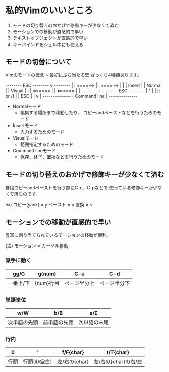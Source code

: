 # 私的Vimのいいところ
1. モードの切り替えのおかげで修飾キーが少なくて済む
2. モーションでの移動が直感的で早い
3. テキストオブジェクトが直感的で早い
4. キーバインドをシェル中にも使える





## モードの切替について
Vimのモードの概念 = 最初にぶち当たる壁
ざっくり4種類あります。

 --------    ESC    --------     v     --------
|        | ======> |        | ======> |        |
| Insert |         | Normal |         | Visual |
|        | <====== |        | <====== |        |
 --------     i     --------    ESC    --------
                      |  ^
                      |  |
             [: or /] |  | ESC
                      |  |
                      v  |
                 --------------
                | Command line |
                 --------------

- Normalモード
  - 編集する場所まで移動したり、
    コピーandペーストなどを行うためのモード
- Insertモード
  - 入力するためのモード
- Visualモード
  - 範囲指定するためのモード
- Command lineモード
  - 保存、終了、置換などを行うためのモード





## モードの切り替えのおかげで修飾キーが少なくて済む

普段コピーandペーストを行う際にC-c、C-pなどで
使っている修飾キーが少なくて済むのです。

ex)
コピー(yank) = y
ペースト = p
置換 = s







## モーションでの移動が直感的で早い
豊富に割り当てられているモーションの移動が便利。

(注) モーション = カーソル移動

### 派手に動く
|   gg/G    |  g{num}   |     C-u    |     C-d    |
|-----------|-----------|------------|------------|
| 一番上/下 | {num}行目 |ページ半分上|ページ半分下|



### 単語単位
|      w/W     |     b/B      |      e/E     |
|--------------|--------------|--------------|
| 次単語の先頭 | 前単語の先頭 | 次単語の末尾 |



### 行内
|  0   |      ^       |   f/F{char}   |       t/T{char}      |
|------|--------------|---------------|----------------------|
| 行頭 | 行頭(非空白) | 左/右の{char} | 左/右の{char}の右/左 |
